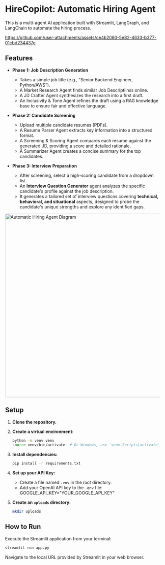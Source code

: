 # HireCopilot: Automatic Hiring Agent
This is a multi-agent AI application built with Streamlit, LangGraph, and LangChain to automate the hiring process.

https://github.com/user-attachments/assets/ce4b2060-5e82-4633-b377-01cbd234437e







## Features

- **Phase 1: Job Description Generation**
  - Takes a simple job title (e.g., "Senior Backend Engineer, Python/AWS").
  - A Market Research Agent finds similar Job Descriptiinss online.
  - A JD Crafter Agent synthesizes the research into a first draft.
  - An Inclusivity & Tone Agent refines the draft using a RAG knowledge base to ensure fair and effective language.

- **Phase 2: Candidate Screening**
  - Upload multiple candidate resumes (PDFs).
  - A Resume Parser Agent extracts key information into a structured format.
  - A Screening & Scoring Agent compares each resume against the generated JD, providing a score and detailed rationale.
  - A Summarizer Agent creates a concise summary for the top candidates.
 
- **Phase 3: Interview Preparation**
  - After screening, select a high-scoring candidate from a dropdown list.
  - An **Interview Question Generator** agent analyzes the specific candidate's profile against the job description.
  - It generates a tailored set of interview questions covering **technical, behavioral, and situational** aspects, designed to probe the candidate's unique strengths and explore any identified gaps.
 

<img width="1726" height="596" alt="Automatic Hiring Agent Diagram" src="https://github.com/user-attachments/assets/1e08ec58-22a5-4061-b82d-76b4d74eabd8" />

## Setup

1.  **Clone the repository.**

2.  **Create a virtual environment:**
    ```bash
    python -m venv venv
    source venv/bin/activate  # On Windows, use `venv\Scripts\activate`
    ```

3.  **Install dependencies:**
    ```bash
    pip install -r requirements.txt
    ```

4.  **Set up your API Key:**
    - Create a file named `.env` in the root directory.
    - Add your OpenAI API key to the `.env` file:
        GOOGLE_API_KEY="YOUR_GOOGLE_API_KEY"
    

5.  **Create an `uploads` directory:**
    ```bash
    mkdir uploads
    ```

    

## How to Run

Execute the Streamlit application from your terminal:

```bash
streamlit run app.py
```

Navigate to the local URL provided by Streamlit in your web browser.




